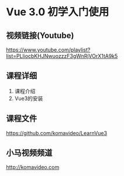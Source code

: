 Vue 3.0 初学入门使用
===================

## 视频链接(Youtube)

https://www.youtube.com/playlist?list=PLliocbKHJNwuozzzF3gWnRjVOrX1tA9k5

## 课程详细

01. 课程介绍
02. Vue3的安装

## 课程文件

https://github.com/komavideo/LearnVue3

## 小马视频频道

http://komavideo.com
